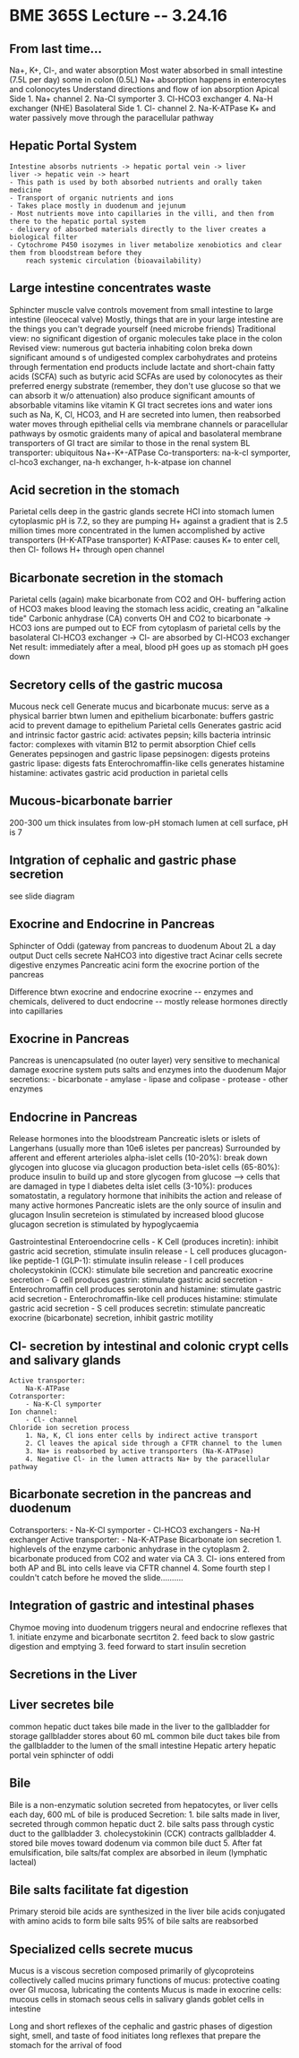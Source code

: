 BME 365S Lecture -- 3.24.16
==

From last time...
-
Na+, K+, Cl-, and water absorption
	Most water absorbed in small intestine (7.5L per day)
		some in colon (0.5L)
	Na+ absorption happens in enterocytes and colonocytes
	Understand directions and flow of ion absorption
	Apical Side
		1. Na+ channel
		2. Na-Cl symporter
		3. Cl-HCO3 exchanger
		4. Na-H exchanger (NHE)
	Basolateral Side
		1. Cl- channel
		2. Na-K-ATPase
	K+ and water passively move through the paracellular pathway

Hepatic Portal System
-
	Intestine absorbs nutrients -> hepatic portal vein -> liver
	liver -> hepatic vein -> heart
	- This path is used by both absorbed nutrients and orally taken medicine
	- Transport of organic nutrients and ions
	- Takes place mostly in duodenum and jejunum
	- Most nutrients move into capillaries in the villi, and then from there to the hepatic portal system
	- delivery of absorbed materials directly to the liver creates a biological filter
	- Cytochrome P450 isozymes in liver metabolize xenobiotics and clear them from bloodstream before they 
		reach systemic circulation (bioavailability)

Large intestine concentrates waste
-
Sphincter muscle valve controls movement from small intestine to large intestine (ileocecal valve)
Mostly, things that are in your large intestine are the things you can't degrade yourself (need microbe friends)
Traditional view: no significant digestion of organic molecules take place in the colon
Revised view:
	numerous gut bacteria inhabiting colon breka down significant amound s of undigested complex carbohydrates and proteins through fermentation
	end products include lactate and short-chain fatty acids (SCFA) such as butyric acid
	SCFAs are used by colonocytes as their preferred energy substrate (remember, they don't use glucose so that we can absorb it w/o attenuation)
	also produce significant amounts of absorbable vitamins like vitamin K
GI tract secretes ions and water
	ions such as Na, K, Cl, HCO3, and H are secreted into lumen, then reabsorbed
	water moves through epithelial cells via membrane channels or paracellular pathways by osmotic graidents 
	many of apical and basolateral membrane transporters of GI tract are similar to those in the renal system
	BL transporter: ubiquitous Na+-K+-ATPase
	Co-transporters: na-k-cl symporter, cl-hco3 exchanger, na-h exchanger, h-k-atpase
	ion channel

Acid secretion in the stomach
-
Parietal cells
	deep in the gastric glands
	secrete HCl into stomach lumen
	cytoplasmic pH is 7.2, so they are pumping H+ against a gradient that is 2.5 million times more concentrated in the lumen
		accomplished by active transporters (H-K-ATPase transporter)
		K-ATPase: causes K+ to enter cell, then Cl- follows H+ through open channel
	
Bicarbonate secretion in the stomach
-
Parietal cells (again)
	make bicarbonate from CO2 and OH-
	buffering action of HCO3 makes blood leaving the stomach less acidic, creating an "alkaline tide"
	Carbonic anhydrase (CA) converts OH and CO2 to bicarbonate
		-> HCO3 ions are pumped out to ECF from cytoplasm of parietal cells by the basolateral Cl-HCO3 exchanger
		-> Cl- are absorbed by Cl-HCO3 exchanger
	Net result: immediately after a meal, blood pH goes up as stomach pH goes down

Secretory cells of the gastric mucosa
-
Mucous neck cell
	Generate mucus and bicarbonate
	mucus: serve as a physical barrier btwn lumen and epithelium
	bicarbonate: buffers gastric acid to prevent damage to epithelium
Parietal cells
	Generates gastric acid and intrinsic factor
	gastric acid: activates pepsin; kills bacteria
	intrinsic factor: complexes with vitamin B12 to permit absorption
Chief cells
	Generates pepsinogen and gastric lipase
	pepsinogen: digests proteins
	gastric lipase: digests fats
Enterochromaffin-like cells
	generates histamine
	histamine: activates gastric acid production in parietal cells

Mucous-bicarbonate barrier
-
200-300 um thick
insulates from low-pH stomach lumen
at cell surface, pH is 7

Intgration of cephalic and gastric phase secretion
-
see slide diagram

Exocrine and Endocrine in Pancreas
-
Sphincter of Oddi (gateway from pancreas to duodenum
	About 2L a day output
Duct cells secrete NaHCO3 into digestive tract
Acinar cells secrete digestive enzymes
Pancreatic acini form the exocrine portion of the pancreas

Difference btwn exocrine and endocrine
	exocrine -- enzymes and chemicals, delivered to duct
	endocrine -- mostly release hormones directly into capillaries

Exocrine in Pancreas
-
Pancreas is unencapsulated (no outer layer)
	very sensitive to mechanical damage
exocrine system puts salts and enzymes into the duodenum
Major secretions:
	- bicarbonate
	- amylase
	- lipase and colipase
	- protease
	- other enzymes

Endocrine in Pancreas
-
Release hormones into the bloodstream
Pancreatic islets or islets of Langerhans (usually more than 10e6 isletes per pancreas)
Surrounded by afferent and efferent arterioles
alpha-islet cells (10-20%): break down glycogen into glucose via glucagon production
beta-islet cells (65-80%): produce insulin to build up and store glycogen from glucose --> cells that are damaged in type I diabetes
delta islet cells (3-10%): produces somatostatin, a regulatory hormone that inihibits the action and release of many active hormones
Pancreatic islets are the only source of insulin and glucagon
Insulin secreteion is stimulated by increased blood glucose
glucagon secretion is stimulated by hypoglycaemia

Gastrointestinal Enteroendocrine cells
	- K Cell (produces incretin): inhibit gastric acid secretion, stimulate insulin release
	- L cell produces glucagon-like peptide-1 (GLP-1): stimulate insulin release
	- I cell produces cholecystokinin (CCK): stimulate bile secretion and pancreatic exocrine secretion
	- G cell produces gastrin: stimulate gastric acid secretion
	- Enterochromaffin cell produces serotonin and histamine: stimulate gastric acid secretion
	- Enterochromaffin-like cell produces histamine: stimulate gastric acid secretion
	- S cell produces secretin: stimulate pancreatic exocrine (bicarbonate) secretion, inhibit gastric motility

Cl- secretion by intestinal and colonic crypt cells and salivary glands
-
	Active transporter:
		Na-K-ATPase
	Cotransporter:
		- Na-K-Cl symporter
	Ion channel:
		- Cl- channel
	Chloride ion secretion process
		1. Na, K, Cl ions enter cells by indirect active transport
		2. Cl leaves the apical side through a CFTR channel to the lumen
		3. Na+ is reabsorbed by active transporters (Na-K-ATPase)
		4. Negative Cl- in the lumen attracts Na+ by the paracellular pathway

Bicarbonate secretion in the pancreas and duodenum
-
Cotransporters:
	- Na-K-Cl symporter
	- Cl-HCO3 exchangers
	- Na-H exchanger
Active transporter:
	- Na-K-ATPase
Bicarbonate ion secretion
	1. highlevels of the enzyme carbonic anhydrase in the cytoplasm
	2. bicarbonate produced from CO2 and water via CA
	3. Cl- ions entered from both AP and BL into cells leave via CFTR channel
	4. Some fourth step I couldn't catch before he moved the slide..........

Integration of gastric and intestinal phases
-
Chymoe moving into duodenum triggers neural and endocrine reflexes that
	1. initiate enzyme and bicarbonate secrtiton
	2. feed back to slow gastric digestion and emptying
	3. feed forward to start insulin secretion

Secretions in the Liver
--
Liver secretes bile
-
common hepatic duct takes bile made in the liver to the gallbladder for storage
gallbladder stores about 60 mL
common bile duct takes bile from the gallbladder to the lumen of the small intestine
Hepatic artery 
hepatic portal vein
sphincter of oddi

Bile 
-
Bile is a non-enzymatic solution secreted from hepatocytes, or liver cells
each day, 600 mL of bile is produced
Secretion:
	1. bile salts made in liver, secreted through common hepatic duct
	2. bile salts pass through cystic duct to the gallbladder
	3. cholecystokinin (CCK) contracts gallbladder
	4. stored bile moves toward dodenum via common bile duct
	5. After fat emulsification, bile salts/fat complex are absorbed in ileum (lymphatic lacteal)

Bile salts facilitate fat digestion
-
Primary steroid bile acids are synthesized in the liver
bile acids conjugated with amino acids to form bile salts
95% of bile salts are reabsorbed

Specialized cells secrete mucus
-
Mucus is a viscous secretion composed primarily of glycoproteins collectively called mucins
primary functions of mucus: protective coating over GI mucosa, lubricating the contents
Mucus is made in exocrine cells:
	mucous cells in stomach 
	seous cells in salivary glands
	goblet cells in intestine

Long and short reflexes of the cephalic and gastric phases of digestion
	sight, smell, and taste of food initiates long reflexes that prepare the stomach for the arrival of food

